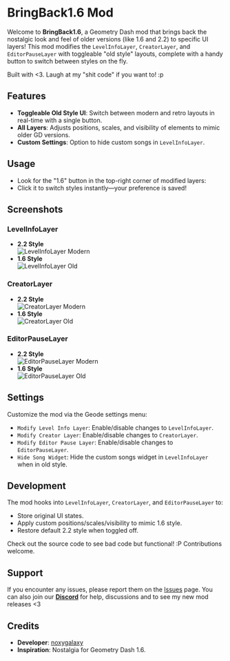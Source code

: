 # BringBack1.6 Mod

Welcome to **BringBack1.6**, a Geometry Dash mod that brings back the nostalgic look and feel of older versions (like 1.6 and 2.2) to specific UI layers! This mod modifies the `LevelInfoLayer`, `CreatorLayer`, and `EditorPauseLayer` with toggleable "old style" layouts, complete with a handy button to switch between styles on the fly.

Built with <3. Laugh at my "shit code" if you want to! :p


## Features

- **Toggleable Old Style UI**: Switch between modern and retro layouts in real-time with a single button.
- **All Layers**: Adjusts positions, scales, and visibility of elements to mimic older GD versions.
- **Custom Settings**: Option to hide custom songs in `LevelInfoLayer`.


## Usage

- Look for the "1.6" button in the top-right corner of modified layers:
- Click it to switch styles instantly—your preference is saved!


## Screenshots

### LevelInfoLayer
- **2.2 Style**  
  ![LevelInfoLayer Modern](https://raw.githubusercontent.com/noxygalaxy/bringback1.6/refs/heads/main/images/levelinfolayer_modern.png)
- **1.6 Style**  
  ![LevelInfoLayer Old](https://raw.githubusercontent.com/noxygalaxy/bringback1.6/refs/heads/main/images/levelinfolayer_old.png)

### CreatorLayer
- **2.2 Style**  
  ![CreatorLayer Modern](https://raw.githubusercontent.com/noxygalaxy/bringback1.6/refs/heads/main/images/creatorlayer_modern.png)
- **1.6 Style**  
  ![CreatorLayer Old](https://raw.githubusercontent.com/noxygalaxy/bringback1.6/refs/heads/main/images/creatorlayer_old.png)

### EditorPauseLayer
- **2.2 Style**  
  ![EditorPauseLayer Modern](https://raw.githubusercontent.com/noxygalaxy/bringback1.6/refs/heads/main/images/editorpauselayer_modern.png)
- **1.6 Style**  
  ![EditorPauseLayer Old](https://raw.githubusercontent.com/noxygalaxy/bringback1.6/refs/heads/main/images/editorpauselayer_old.png)

## Settings

Customize the mod via the Geode settings menu:
- `Modify Level Info Layer`: Enable/disable changes to `LevelInfoLayer`.
- `Modify Creator Layer`: Enable/disable changes to `CreatorLayer`.
- `Modify Editor Pause Layer`: Enable/disable changes to `EditorPauseLayer`.
- `Hide Song Widget`: Hide the custom songs widget in `LevelInfoLayer` when in old style.

## Development

The mod hooks into `LevelInfoLayer`, `CreatorLayer`, and `EditorPauseLayer` to:
- Store original UI states.
- Apply custom positions/scales/visibility to mimic 1.6 style.
- Restore default 2.2 style when toggled off.

Check out the source code to see bad code but functional! :P Contributions welcome.

## Support  
If you encounter any issues, please report them on the [Issues](https://github.com/noxygalaxy/bringback1.6/issues) page. You can also join our [**Discord**](https://discord.gg/yvvJW2z9zB) for help, discussions and to see my new mod releases <3  

## Credits

- **Developer**: [noxygalaxy](https://github.com/noxygalaxy)
- **Inspiration**: Nostalgia for Geometry Dash 1.6.
